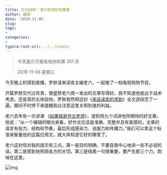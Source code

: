 ```yaml
---
title: 贝贝60秒：老六的信好在哪里
author: 曲政
date: '2019-11-06'
slug: 
tags:
- 
categories:
- 
typora-root-url: ../../static
---
```


>   今天是贝贝报告给你的第 251 天
>
>   2019-11-06 星期三

今天晚上的得到直播，罗胖请来读库主编老六，一起做了一档电视购物节目。

开篇罗胖交代过背景，便盛赞老六周一发出的文章写得好。我不知道他是出于战术考虑，还是真的五体投地，罗胖竟然把这封《[来自读库的求助](https://mp.weixin.qq.com/s?__biz=MjM5OTM4MDY4MQ==&mid=2650112836&idx=1&sn=134a8768e550b07f2029a50891ea9743&scene=21#wechat_redirect)》全文逐段念了一遍。期间不时停下来提醒观众注意这里关照到谁的利益。

老六去年有一次讲课 《[如果我是作文老师](http://mp.weixin.qq.com/s?__biz=MjM5OTM4MDY4MQ==&mid=2650109678&idx=1&sn=2aee5b08802c79ca3d052ddf82f52359&chksm=bf3d8548884a0c5e7bc37bcfefd007696924d3d3f4716219b3cd22524adabc1e60367d96a8e5&scene=21#wechat_redirect)》，提到用九个词讲他所期待的好文章。他说：“从一个编辑的眼光来看，好作文应该是准确、完整并且有美感的，文章的语言有张力、结构和节奏，最后形成感染力、说服力和传播力。”我们可以拿这个标准来衡量他的这篇应用文，就大体知道它好的哪里了。

老六这封信对我的提示有三点。第一是目的明确，不要自我中心地讲一些不必说的话。第二是周到地照顾各方的关切。第三是结尾一句很重要，要产生那三个力，韵味在这里。

![img](/images/2019-11-06-%E8%B4%9D%E8%B4%9D60%E7%A7%92%EF%BC%9A%E8%80%81%E5%85%AD%E7%9A%84%E4%BF%A1%E5%A5%BD%E5%9C%A8%E5%93%AA%E9%87%8C/640-20200406141737277.jpeg)